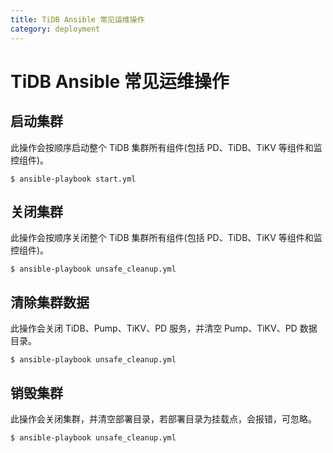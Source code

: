 ```yaml
---
title: TiDB Ansible 常见运维操作
category: deployment
---
```


# TiDB Ansible 常见运维操作

## 启动集群

此操作会按顺序启动整个 TiDB 集群所有组件(包括 PD、TiDB、TiKV 等组件和监控组件)。

```
$ ansible-playbook start.yml
```

## 关闭集群

此操作会按顺序关闭整个 TiDB 集群所有组件(包括 PD、TiDB、TiKV 等组件和监控组件)。

```
$ ansible-playbook unsafe_cleanup.yml
```

## 清除集群数据

此操作会关闭 TiDB、Pump、TiKV、PD 服务，并清空 Pump、TiKV、PD 数据目录。

```
$ ansible-playbook unsafe_cleanup.yml
```

## 销毁集群

此操作会关闭集群，并清空部署目录，若部署目录为挂载点，会报错，可忽略。

```
$ ansible-playbook unsafe_cleanup.yml
```
